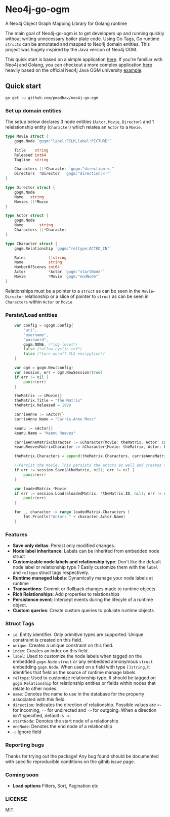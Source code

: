 # Neo4j-go-ogm

A Neo4j Object Graph Mapping Library for Golang runtime

The main goal of Neo4j-go-ogm is to get developers up and running quickly without writing unnecessary boiler plate code. Using Go Tags, Go runtime `structs` can be annotated and mapped to Neo4j domain entities. This project was hugely inspired by the Java version of Neo4j OGM.

This quick start is based on a simple application [here](https://github.com/codingfinest/neo4j-go-ogm-playground). If you're familiar with Neo4j and Golang, you can checkout a more complex application [here](https://github.com/codingfinest/neo4j-go-ogm-university) heavily based on the official Neo4j Java OGM university [example](https://github.com/neo4j-examples/neo4j-ogm-university).

## Quick start

`go get -u github.com/pmadhav/neo4j-go-ogm`

### Set up domain entities

The setup below declares 3 node entities (`Actor`, `Movie`, `Director`) and 1 relelationship entity (`Character`) which relates an `Actor` to a `Movie`. 

```go
type Movie struct {
	gogm.Node `gogm:"label:FILM,label:PICTURE"`

	Title    string
	Released int64
	Tagline  string

	Characters []*Character `gogm:"direction:<-"`
	Directors  *Director  `gogm:"direction:<-"`
}

type Director struct {
	gogm.Node
	Name   string
	Movies []*Movie
}

type Actor struct {
	gogm.Node
	Name       string
	Characters []*Character
}

type Character struct {
	gogm.Relationship `gogm:"reltype:ACTED_IN"`

	Roles          []string
	Name           string
	NumberOfScenes int64
	Actor          *Actor `gogm:"startNode"`
	Movie          *Movie `gogm:"endNode"`
}
```

Relationships must be a pointer to a `struct` as can be seen in the `Movie`-`Director` relationship or a slice of pointer to `struct` as can be seen in `Characters` within `Actor` or `Movie`

### Persist/Load entities

```go
	var config = &gogm.Config{
		"uri",
		"username",
		"password",
		gogm.NONE, /*log level*/
		false /*allow cyclic ref*/
		false /*turn on/off TLS encryption*/
	}

	var ogm = gogm.New(config)
	var session, err = ogm.NewSession(true)
	if err != nil {
		panic(err)
	}

	theMatrix := &Movie{}
	theMatrix.Title = "The Matrix"
	theMatrix.Released = 1999

	carrieAnne := &Actor{}
	carrieAnne.Name = "Carrie-Anne Moss"

	keanu := &Actor{}
	keanu.Name = "Keanu Reeves"

	carrieAnneMatrixCharacter := &Character{Movie: theMatrix, Actor: carrieAnne, Roles: []string{"Trinity"}}
	keanuReevesMatrixCharacter := &Character{Movie: theMatrix, Actor: keanu, Roles: []string{"Neo"}}

	theMatrix.Characters = append(theMatrix.Characters, carrieAnneMatrixCharacter, keanuReevesMatrixCharacter)

	//Persist the movie. This persists the actors as well and creates the relationships with their associated properties
	if err := session.Save(&theMatrix, nil); err != nil {
		panic(err)
	}

	var loadedMatrix *Movie
	if err := session.Load(&loadedMatrix, *theMatrix.ID, nil); err != nil {
		panic(err)
	}

	for _, character := range loadedMatrix.Characters {
		fmt.Println("Actor: " + character.Actor.Name)
	}
```

### Features
* **Save only deltas**: Persist only modified changes.
* **Node label inheritance**: Labels can be inherited from embedded node struct
* **Customizable node labels and relationship type**: Don't like the default node label or relationship type ? Easily customize them with the `label` and `reltype` struct tags respectively.
* **Runtime managed labels**: Dynamically manage your node labels at runtime
* **Transactions**: Commit or Rollback changes made to runtime objects
* **Rich Relationships**: Add properties to relationships
* **Persistence event**: Intercept events during the lifecyle of a runtime object. 
* **Custom queries**: Create custom queries to polulate runtime objects

### Struct Tags
* `id`: Entity identifier. Only primitive types are supported. Unique constraint is created on this field. 
* `unique`: Creates a unique constraint on this field.
* `index`: Creates an index on this field.
* `label`: Used to customize the node labels when tagged on the embedded `gogm.Node` `struct` or any embedded annonymous `struct` embedding `gogm.Node`. When used on a field with type `[]string`, it identifies that field as the source of runtime manage labels.
* `reltype`: Used to customize relationship type. It should be tagged on `gogm.Relationship` for relationship entities or fields within nodes that relate to other nodes.
* `name`: Denotes the name to use in the database for the property associated with this field.
* `direction`: Indicates the direction of relationship. Possible values are `<-` for incoming, `--` for undirected and `->` for outgoing. When a direction isn't specified, default is `->`.
* `startNode`: Denotes the start node of a relationship
* `endNode`: Denotes the end node of a relationship
* `-`: Ignore field




### Reporting bugs

Thanks for trying out the package! Any bug found should be documented with specific reproducible conditions on the githib issue page.



### Coming soon
* **Load options** Filters, Sort, Pagination etc

### LICENSE

MIT













